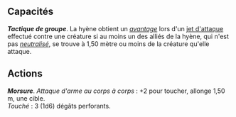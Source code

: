 ## Capacités
_**Tactique de groupe**_. La hyène obtient un [_avantage_](/utiliser-les-caracteristiques/#avantage-et-desavantage) lors d'un [jet d'attaque](/combattre/#jets-d-attaque) effectué contre une créature si au moins un des alliés de la hyène, qui n'est pas [_neutralisé_](/gerer-la-sante-du-personnage/#neutralise), se trouve à 1,50 mètre ou moins de la créature qu'elle attaque.

## Actions
_**Morsure**_. _Attaque d'arme au corps à corps_ : +2 pour toucher, allonge 1,50 m, une cible.  
_Touché_ : 3 (1d6) dégâts perforants.

